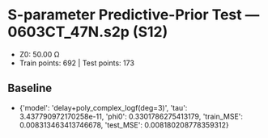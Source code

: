 # S-parameter Predictive-Prior Test — 0603CT_47N.s2p (S12)
- Z0: 50.00 Ω
- Train points: 692  |  Test points: 173

## Baseline
- {'model': 'delay+poly_complex_logf(deg=3)', 'tau': 3.437790972170258e-11, 'phi0': 0.3301786275413179, 'train_MSE': 0.008313463413746678, 'test_MSE': 0.008180208778359312}
